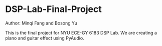 # DSP-Lab-Final-Project
Author: Minqi Fang and Bosong Yu

This is the final project for NYU ECE-GY 6183 DSP Lab.
We are creating a piano and guitar effect using PyAudio.
